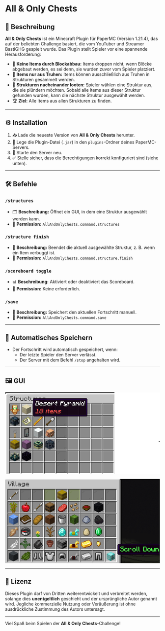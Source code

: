 # All & Only Chests

## 📝 Beschreibung
**All & Only Chests** ist ein Minecraft Plugin für PaperMC (Version 1.21.4), das auf der beliebten Challenge basiert, die vom YouTuber und Streamer BastiGHG gespielt wurde. Das Plugin stellt Spieler vor eine spannende Herausforderung:

- 🔨 **Keine Items durch Blockabbau:** Items droppen nicht, wenn Blöcke abgebaut werden, es sei denn, sie wurden zuvor vom Spieler platziert.
- 🎒 **Items nur aus Truhen:** Items können ausschließlich aus Truhen in Strukturen gesammelt werden.
- 🏰 **Strukturen nacheinander looten:** Spieler wählen eine Struktur aus, die sie plündern möchten. Sobald alle Items aus dieser Struktur gefunden wurden, kann die nächste Struktur ausgewählt werden.
- 🏆 **Ziel:** Alle Items aus allen Strukturen zu finden.

---

## ⚙️ Installation
1. 📥 Lade die neueste Version von **All & Only Chests** herunter.
2. 📂 Lege die Plugin-Datei (`.jar`) in den `plugins`-Ordner deines PaperMC-Servers.
3. 🔄 Starte den Server neu.
4. ✅ Stelle sicher, dass die Berechtigungen korrekt konfiguriert sind (siehe unten).

---

## 🛠️ Befehle

### `/structures`
- 🗂️ **Beschreibung:** Öffnet ein GUI, in dem eine Struktur ausgewählt werden kann.
- 🔑 **Permission:** `AllAndOnlyChests.command.structures`

### `/structure finish`
- 🛑 **Beschreibung:** Beendet die aktuell ausgewählte Struktur, z. B. wenn ein Item verbuggt ist.
- 🔑 **Permission:** `AllAndOnlyChests.command.structure.finish`

### `/scoreboard toggle`
- 📊 **Beschreibung:** Aktiviert oder deaktiviert das Scoreboard.
- 🚫 **Permission:** Keine erforderlich.

### `/save`
- 💾 **Beschreibung:** Speichert den aktuellen Fortschritt manuell.
- 🔑 **Permission:** `AllAndOnlyChests.command.save`

---

## 🔄 Automatisches Speichern
- Der Fortschritt wird automatisch gespeichert, wenn:
  - Der letzte Spieler den Server verlässt.
  - Der Server mit dem Befehl `/stop` angehalten wird.

---

## 🖼️ GUI

![Strukturauswahl GUI](pictures/GUI-Structures.png)

![Items GUI](pictures/GUI-Items.png)

---

## 📜 Lizenz
Dieses Plugin darf von Dritten weiterentwickelt und verbreitet werden, solange dies **unentgeltlich** geschieht und der ursprüngliche Autor genannt wird. Jegliche kommerzielle Nutzung oder Veräußerung ist ohne ausdrückliche Zustimmung des Autors untersagt.

---

Viel Spaß beim Spielen der **All & Only Chests**-Challenge!

